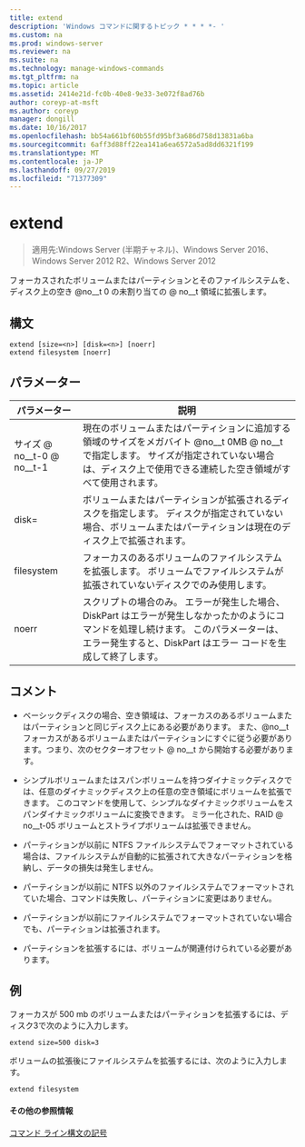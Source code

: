 ```yaml
---
title: extend
description: 'Windows コマンドに関するトピック * * * *- '
ms.custom: na
ms.prod: windows-server
ms.reviewer: na
ms.suite: na
ms.technology: manage-windows-commands
ms.tgt_pltfrm: na
ms.topic: article
ms.assetid: 2414e21d-fc0b-40e8-9e33-3e072f8ad76b
author: coreyp-at-msft
ms.author: coreyp
manager: dongill
ms.date: 10/16/2017
ms.openlocfilehash: bb54a661bf60b55fd95bf3a686d758d13831a6ba
ms.sourcegitcommit: 6aff3d88ff22ea141a6ea6572a5ad8dd6321f199
ms.translationtype: MT
ms.contentlocale: ja-JP
ms.lasthandoff: 09/27/2019
ms.locfileid: "71377309"
---
```

# <a name="extend"></a>extend

>適用先:Windows Server (半期チャネル)、Windows Server 2016、Windows Server 2012 R2、Windows Server 2012

フォーカスされたボリュームまたはパーティションとそのファイルシステムを、ディスク上の空き @no__t 0 の未割り当ての @ no__t 領域に拡張します。  
  
  
  
## <a name="syntax"></a>構文  
  
```  
extend [size=<n>] [disk=<n>] [noerr]  
extend filesystem [noerr]  
```  
  
## <a name="parameters"></a>パラメーター  
  
| パラメーター  |                                                                                             説明                                                                                              |
|------------|------------------------------------------------------------------------------------------------------------------------------------------------------------------------------------------------------|
| サイズ @ no__t-0 @ no__t-1  |      現在のボリュームまたはパーティションに追加する領域のサイズをメガバイト @no__t 0MB @ no__t で指定します。 サイズが指定されていない場合は、ディスク上で使用できる連続した空き領域がすべて使用されます。       |
| disk\=<n>  |                          ボリュームまたはパーティションが拡張されるディスクを指定します。 ディスクが指定されていない場合、ボリュームまたはパーティションは現在のディスク上で拡張されます。                          |
| filesystem |                                   フォーカスのあるボリュームのファイルシステムを拡張します。 ボリュームでファイルシステムが拡張されていないディスクでのみ使用します。                                    |
|   noerr    | スクリプトの場合のみ。 エラーが発生した場合、DiskPart はエラーが発生しなかったかのようにコマンドを処理し続けます。 このパラメーターは、エラー発生すると、DiskPart はエラー コードを生成して終了します。 |
  
## <a name="remarks"></a>コメント  
  
-   ベーシックディスクの場合、空き領域は、フォーカスのあるボリュームまたはパーティションと同じディスク上にある必要があります。 また、@no__t フォーカスがあるボリュームまたはパーティションにすぐに従う必要があります。つまり、次のセクターオフセット @ no__t から開始する必要があります。  
  
-   シンプルボリュームまたはスパンボリュームを持つダイナミックディスクでは、任意のダイナミックディスク上の任意の空き領域にボリュームを拡張できます。 このコマンドを使用して、シンプルなダイナミックボリュームをスパンダイナミックボリュームに変換できます。 ミラー化された、RAID @ no__t-05 ボリュームとストライプボリュームは拡張できません。  
  
-   パーティションが以前に NTFS ファイルシステムでフォーマットされている場合は、ファイルシステムが自動的に拡張されて大きなパーティションを格納し、データの損失は発生しません。  
  
-   パーティションが以前に NTFS 以外のファイルシステムでフォーマットされていた場合、コマンドは失敗し、パーティションに変更はありません。  
  
-   パーティションが以前にファイルシステムでフォーマットされていない場合でも、パーティションは拡張されます。  
  
-   パーティションを拡張するには、ボリュームが関連付けられている必要があります。  
  
## <a name="BKMK_examples"></a>例  
フォーカスが 500 mb のボリュームまたはパーティションを拡張するには、ディスク3で次のように入力します。  
  
```  
extend size=500 disk=3  
```  
  
ボリュームの拡張後にファイルシステムを拡張するには、次のように入力します。  
  
```  
extend filesystem  
```  
  
#### <a name="additional-references"></a>その他の参照情報  
[コマンド ライン構文の記号](command-line-syntax-key.md)  
  

  

